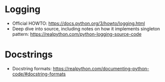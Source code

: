 # Logging
- Official HOWTO: https://docs.python.org/3/howto/logging.html
- Deep dive into source, including notes on how it implements singleton pattern: https://realpython.com/python-logging-source-code

# Docstrings
- Docstring formats: https://realpython.com/documenting-python-code/#docstring-formats
